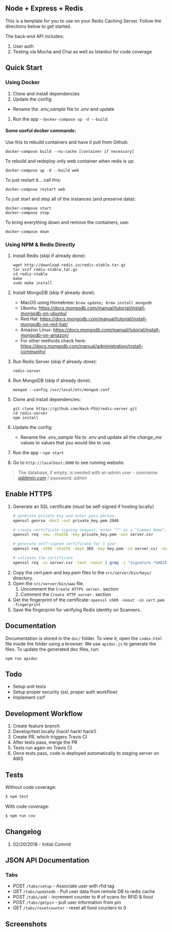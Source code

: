 ## Node + Express + Redis



This is a template for you to use on your Redis Caching Server. Follow the directions below to get started.


The back-end API includes:

1. User auth
1. Testing via Mocha and Chai as well as Istanbul for code coverage

## Quick Start

### Using Docker
1. Clone and install dependencies
1. Update the config:
  - Rename the *.env_sample* file to *.env* and update
1. Run the app - `docker-compose up -d --build`

#### Some useful docker commands:
Use this to rebuild containers and have it pull from Github:
```
docker-compose build --no-cache [container if necessary]
```

To rebuild and redeploy only web container when redis is up:
```
docker-compose up -d --build web
```

To just restart it… call this:
```
docker-compose restart web
```
To just start and stop all of the instances (and preserve data):
```
docker-compose start
docker-compose stop
```

To bring everything down and remove the containers, use:
```
docker-compose down
```

### Using NPM & Redis Directly
1. Install Redis (skip if already done):
    ```
    wget http://download.redis.io/redis-stable.tar.gz
    tar xvzf redis-stable.tar.gz
    cd redis-stable
    make
    sudo make install
    ```
 1. Install MongoDB (skip if already done):
    - MacOS using Homebrew: `brew update; brew install mongodb`
    - Ubuntu: https://docs.mongodb.com/manual/tutorial/install-mongodb-on-ubuntu/
    - Red Hat: https://docs.mongodb.com/manual/tutorial/install-mongodb-on-red-hat/
    - Amazon Linux: https://docs.mongodb.com/manual/tutorial/install-mongodb-on-amazon/
    - For other methods check here: https://docs.mongodb.com/manual/administration/install-community/

1. Run Redis Server (skip if already done):
    ```
    redis-server
    ```
 1. Run MongoDB (skip if already done):
    ```
    mongod --config /usr/local/etc/mongod.conf
    ```
1. Clone and install dependencies:
    ```
    git clone https://github.com/Hack-PSU/redis-server.git
    cd redis-server
    npm install
    ```
1. Update the config:
    - Rename the *.env_sample* file to *.env* and update all the *change_me* 
    values to values that you would like to use.
1. Run the app - `npm start`
1. Go to `http://localhost:3000` to see running website.

> The database, if empty, is seeded with an admin user - username: *ad@min.com* / password: *admin*

## Enable HTTPS

1. Generate an SSL certificate (must be self-signed if hosting locally)
    ```sh
    # generate private key and enter pass phrase
    openssl genrsa -des3 -out private_key.pem 2048
    
    # create certificate signing request, enter "*" as a "Common Name", leave "challenge password" blank
    openssl req -new -sha256 -key private_key.pem -out server.csr
    
    # generate self-signed certificate for 1 year
    openssl req -x509 -sha256 -days 365 -key key.pem -in server.csr -out cert.pem
    
    # validate the certificate
    openssl req -in server.csr -text -noout | grep -i "Signature.*SHA256" && echo "All is well" || echo "This certificate doesn't work in 2017! You must update OpenSSL to generate a widely-compatible certificate"

    ```
1. Copy the cert.pem and key.pem files to the `src/server/bin/keys/` directory.
1. Open the `src/server/bin/www` file.
    1. Uncomment the `Create HTTPS server.` section
    1. Comment the `Create HTTP server.` section
1. Get the fingerprint of the certificate: `openssl x509 -noout -in cert.pem -fingerprint`
1. Save the fingerprint for verifying Redis identity on Scanners.


## Documentation
Documentation is stored in the `doc/` folder. To view it, open the 
`index.html` file inside the folder using a browser. 
We use `apidoc.js` to generate the files.
To update the generated doc files, run:
```
npm run apidoc
```
## Todo

- Setup unit tests
- Setup proper security (ssl, proper auth workflow)
- Implement csrf

## Development Workflow

1. Create feature branch
1. Develop/test locally (hack! hack! hack!)
1. Create PR, which triggers Travis CI
1. After tests pass, merge the PR
1. Tests run again on Travis CI
1. Once tests pass, code is deployed automatically to staging server on AWS

## Tests

Without code coverage:

```sh
$ npm test
```

With code coverage:

```sh
$ npm run cov
```

## Changelog

1. 02/20/2018 - Initial Commit

## JSON API Documentation


### Tabs

- POST `/tabs/setup` - Associate user with rfid tag
- GET `/tabs/updatedb` - Pull user data from remote DB to redis cache
- POST `/tabs/add` - increment counter to # of scans for RFID & food
- POST `/tabs/getpin` - pull user information from pin
- GET `/tabs/resetcounter` - reset all food counters to 0



## Screenshots